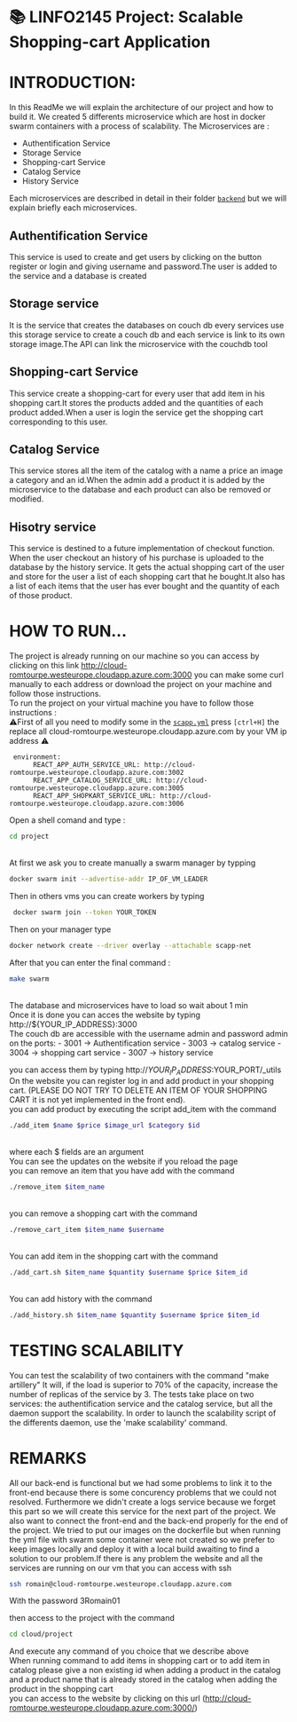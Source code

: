 # :books: LINFO2145 Project: Scalable Shopping-cart Application
# INTRODUCTION:
In this ReadMe we will explain the architecture of our project and how to build it.
We created 5 differents microservice which are host in docker swarm containers with a process of scalability.
The Microservices are :
- Authentification Service
- Storage Service
- Shopping-cart Service
- Catalog Service 
- History Service


Each microservices are described in detail in their folder [`backend`](project/src/back-end/) but we will explain briefly each microservices.

## Authentification Service
This service is used to create and get users by clicking on the button register or login and giving username and password.The user is added to the service and a database is created

## Storage service 

It is the service that creates the databases on couch db every services use this storage service to create a couch db and each service is link to its own storage image.The API can link the microservice with the couchdb tool

## Shopping-cart Service
This service create a shopping-cart for every user that add item in his shopping cart.It stores the products added and the quantities of each product added.When a user is login the service get the shopping cart corresponding to this user.

## Catalog Service 
This service stores all the item of the catalog with a name a price an image a category and an id.When the admin add a product it is added by the microservice to the database and each product can also be removed or modified.

## Hisotry service
This service is destined to a future implementation of checkout function. When the user checkout an history of his purchase is uploaded to the database by the history service. It gets the actual shopping cart of the user and store for the user a list of each shopping cart that he bought.It also has a list of each items that the user has ever bought and the quantity of each of those product.

# HOW TO RUN...
The project is already running on our machine so you can access by clicking on this link http://cloud-romtourpe.westeurope.cloudapp.azure.com:3000 you can make some curl manually to each address or download the project on your machine and follow those instructions.<br />
To run the project on your virtual machine you have to follow those instructions : <br />
:warning:First of all you need to modify some  in the [`scapp.yml`](src/scapp.yml) press ``[ctrl+H]`` the replace all cloud-romtourpe.westeurope.cloudapp.azure.com by your VM ip address :warning:

```javascrip
 environment:
      REACT_APP_AUTH_SERVICE_URL: http://cloud-romtourpe.westeurope.cloudapp.azure.com:3002
      REACT_APP_CATALOG_SERVICE_URL: http://cloud-romtourpe.westeurope.cloudapp.azure.com:3005
      REACT_APP_SHOPKART_SERVICE_URL: http://cloud-romtourpe.westeurope.cloudapp.azure.com:3006
```

Open a shell comand and type :

```bash
cd project
```
<br />
At first we ask you to create manually a swarm manager by typping 

```bash
docker swarm init --advertise-addr IP_OF_VM_LEADER
```
Then in others vms you can create workers by typing

```bash
 docker swarm join --token YOUR_TOKEN
```
Then on your manager type

```bash
docker network create --driver overlay --attachable scapp-net

```
After that you can enter the final command :

```bash
make swarm
```
<br />
The database and microservices have to load so wait about 1 min <br />
Once it is done you can acces the website by typing http://${YOUR_IP_ADDRESS}:3000 <br />
The couch db are accessible with the username admin and password admin on the ports:
- 3001 -> Authentification service
- 3003 -> catalog service
- 3004 -> shopping cart service
- 3007 -> history service

you can access them by typing http://${YOUR_IP_ADDRESS}:$YOUR_PORT/_utils <br />
On the website you can register log in and add product in your shopping cart. (PLEASE DO NOT TRY TO DELETE AN ITEM OF YOUR SHOPPING CART it is not yet implemented in the front end). <br />
you can add product by executing the script add_item with the command <br />
```bash
./add_item $name $price $image_url $category $id
```
<br />
where each $ fields are an argument<br />
You can see the updates on the website if you reload the page<br />
you can remove an item that you have add with the command <br />

```bash
./remove_item $item_name
```

<br />
you can remove a shopping cart with the command<br />

```bash
./remove_cart_item $item_name $username
```

<br />
You can add item in the shopping cart with the command<br />

```bash
./add_cart.sh $item_name $quantity $username $price $item_id
```

<br />
You can add history with the command<br />

```bash
./add_history.sh $item_name $quantity $username $price $item_id
```
# TESTING SCALABILITY
 You can test the scalability of two containers with the command "make artillery"
 It will, if the load is superior to 70% of the capacity, increase the number of replicas of the service by 3.
 The tests take place on two services: the authentification service and the catalog service, but all the daemon support the scalability.
 In order to launch the scalability script of the differents daemon, use the 'make scalability' command.

# REMARKS
All our back-end is functional but we had some problems to link it to the front-end because there is some concurency problems that we could not resolved. Furthermore we didn't create a logs service because we forget this part so we will create this service for the next part of the project. We also want to connect the front-end and the back-end properly for the end of the project. We tried to put our images on the dockerfile but when running the yml file with swarm some container were not created so we prefer to keep images locally and deploy it with a local build awaiting to find a solution to our problem.If there is any problem the website and all the services are running on our vm that you can access with ssh

```bash 
ssh romain@cloud-romtourpe.westeurope.cloudapp.azure.com
```
With the password 3Romain01

then access to the project with the command 

```bash 
cd cloud/project
```
And execute any command of you choice that we describe above<br />
When running command to add items in shopping cart or to add item in catalog please give a non existing id when adding a product in the catalog and a product name that is already stored in the catalog when adding the product in the shopping cart<br />
you can access to the website by clicking on this url (http://cloud-romtourpe.westeurope.cloudapp.azure.com:3000/)

